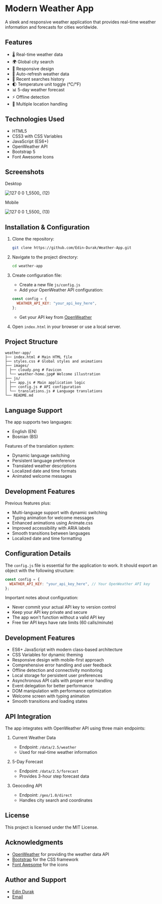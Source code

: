 # Modern Weather App

A sleek and responsive weather application that provides real-time weather information and forecasts for cities worldwide.

## Features

- 🌡️ Real-time weather data
- 🌍 Global city search
- 📱 Responsive design
- 🔄 Auto-refresh weather data
- 📍 Recent searches history
- 🌓 Temperature unit toggle (°C/°F)
- 📊 5-day weather forecast
- ⚡ Offline detection
- 🎯 Multiple location handling

## Technologies Used

- HTML5
- CSS3 with CSS Variables
- JavaScript (ES6+)
- OpenWeather API
- Bootstrap 5
- Font Awesome Icons

## Screenshots

Desktop

![127 0 0 1_5500_ (12)](https://github.com/user-attachments/assets/d08fb010-3a77-40a6-a997-c2168741d74f)

Mobile

![127 0 0 1_5500_ (13)](https://github.com/user-attachments/assets/245e5156-2e89-4b42-9274-55af9f86dc03)

## Installation & Configuration

1. Clone the repository:

   ```bash
   git clone https://github.com/Edin-Durak/Weather-App.git
   ```

2. Navigate to the project directory:

   ```bash
   cd weather-app
   ```

3. Create configuration file:

   - Create a new file `js/config.js`
   - Add your OpenWeather API configuration:

   ```javascript
   const config = {
     WEATHER_API_KEY: "your_api_key_here",
   };
   ```

   - Get your API key from [OpenWeather](https://openweathermap.org/api)

4. Open `index.html` in your browser or use a local server.

## Project Structure

```
weather-app/
├── index.html # Main HTML file
├── styles.css # Global styles and animations
├── images/
│ ├── cloudy.png # Favicon
│ └── weather-home.jpg# Welcome illustration
├── js/
│ ├── app.js # Main application logic
│ ├── config.js # API configuration
│ └── translations.js # Language translations
└── README.md
```

## Language Support

The app supports two languages:

- English (EN)
- Bosnian (BS)

Features of the translation system:

- Dynamic language switching
- Persistent language preference
- Translated weather descriptions
- Localized date and time formats
- Animated welcome messages

## Development Features

Previous features plus:

- Multi-language support with dynamic switching
- Typing animation for welcome messages
- Enhanced animations using Animate.css
- Improved accessibility with ARIA labels
- Smooth transitions between languages
- Localized date and time formatting

## Configuration Details

The `config.js` file is essential for the application to work. It should export an object with the following structure:

```javascript
const config = {
  WEATHER_API_KEY: "your_api_key_here", // Your OpenWeather API key
};
```

Important notes about configuration:

- Never commit your actual API key to version control
- Keep your API key private and secure
- The app won't function without a valid API key
- Free tier API keys have rate limits (60 calls/minute)

## Development Features

- ES6+ JavaScript with modern class-based architecture
- CSS Variables for dynamic theming
- Responsive design with mobile-first approach
- Comprehensive error handling and user feedback
- Offline detection and connectivity monitoring
- Local storage for persistent user preferences
- Asynchronous API calls with proper error handling
- Event delegation for better performance
- DOM manipulation with performance optimization
- Welcome screen with typing animation
- Smooth transitions and loading states

## API Integration

The app integrates with OpenWeather API using three main endpoints:

1. Current Weather Data

   - Endpoint: `/data/2.5/weather`
   - Used for real-time weather information

2. 5-Day Forecast

   - Endpoint: `/data/2.5/forecast`
   - Provides 3-hour step forecast data

3. Geocoding API
   - Endpoint: `/geo/1.0/direct`
   - Handles city search and coordinates

## License

This project is licensed under the MIT License.

## Acknowledgments

- [OpenWeather](https://openweathermap.org/) for providing the weather data API
- [Bootstrap](https://getbootstrap.com/) for the CSS framework
- [Font Awesome](https://fontawesome.com/) for the icons

## Author and Support

- [Edin Durak](https://github.com/Edin-Durak)
- [Email](mailto:edindurak8@gmail.com)
